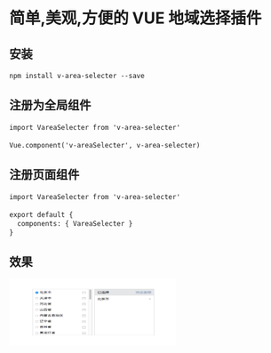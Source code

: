 # 简单,美观,方便的 VUE 地域选择插件



## 安装

```base
npm install v-area-selecter --save
```

## 注册为全局组件

```base
import VareaSelecter from 'v-area-selecter'

Vue.component('v-areaSelecter', v-area-selecter)

```
## 注册页面组件

```base
import VareaSelecter from 'v-area-selecter'

export default {
  components: { VareaSelecter }
}
```

## 效果
<img src="./src/img/demo.png" width = "300" height = "120" /> 

